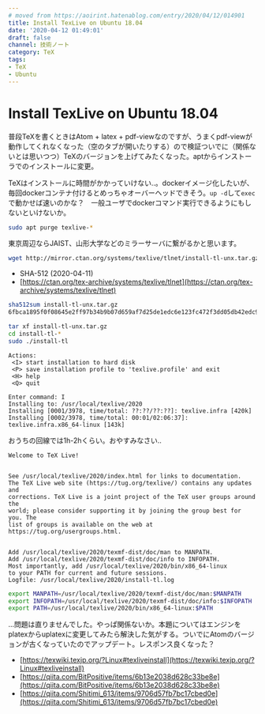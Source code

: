 ```yaml
---
# moved from https://aoirint.hatenablog.com/entry/2020/04/12/014901
title: Install TexLive on Ubuntu 18.04
date: '2020-04-12 01:49:01'
draft: false
channel: 技術ノート
category: TeX
tags:
- TeX
- Ubuntu
---
```

# Install TexLive on Ubuntu 18.04

普段TeXを書くときはAtom + latex + pdf-viewなのですが、うまくpdf-viewが動作してくれなくなった（空のタブが開いたりする）ので検証ついでに（関係ないとは思いつつ）TeXのバージョンを上げてみたくなった。aptからインストーラでのインストールに変更。

TeXはインストールに時間がかかっていけない..。dockerイメージ化したいが、毎回dockerコンテナ付けるとめっちゃオーバーヘッドできそう。`up -d`して`exec`で動かせば速いのかな？　一般ユーザでdockerコマンド実行できるようにもしないといけないか。

```sh
sudo apt purge texlive-*
```

東京周辺ならJAIST、山形大学などのミラーサーバに繋がるかと思います。

```sh
wget http://mirror.ctan.org/systems/texlive/tlnet/install-tl-unx.tar.gz
```

- SHA-512 (2020-04-11)
- [https://ctan.org/tex-archive/systems/texlive/tlnet](https://ctan.org/tex-archive/systems/texlive/tlnet)

```sh
sha512sum install-tl-unx.tar.gz
6fbca1895f0f08645e2ff97b34b9b07d659af7d25de1edc6e123fc472f3dd05db42edc9e5450fd09fae548f5259f93d7f98f63d29dfe6ff7e069685ba202661b  install-tl-unx.tar.gz
```

```sh
tar xf install-tl-unx.tar.gz
cd install-tl-*
sudo ./install-tl
```

```
Actions:
 <I> start installation to hard disk
 <P> save installation profile to 'texlive.profile' and exit
 <H> help
 <Q> quit

Enter command: I
Installing to: /usr/local/texlive/2020
Installing [0001/3978, time/total: ??:??/??:??]: texlive.infra [420k]
Installing [0002/3978, time/total: 00:01/02:06:37]: texlive.infra.x86_64-linux [143k]
```

おうちの回線では1h-2hくらい。おやすみなさい..

```
Welcome to TeX Live!


See /usr/local/texlive/2020/index.html for links to documentation.
The TeX Live web site (https://tug.org/texlive/) contains any updates and
corrections. TeX Live is a joint project of the TeX user groups around the
world; please consider supporting it by joining the group best for you. The
list of groups is available on the web at https://tug.org/usergroups.html.


Add /usr/local/texlive/2020/texmf-dist/doc/man to MANPATH.
Add /usr/local/texlive/2020/texmf-dist/doc/info to INFOPATH.
Most importantly, add /usr/local/texlive/2020/bin/x86_64-linux
to your PATH for current and future sessions.
Logfile: /usr/local/texlive/2020/install-tl.log
```

```sh
export MANPATH=/usr/local/texlive/2020/texmf-dist/doc/man:$MANPATH
export INFOPATH=/usr/local/texlive/2020/texmf-dist/doc/info:$INFOPATH
export PATH=/usr/local/texlive/2020/bin/x86_64-linux:$PATH
```

...問題は直りませんでした。やっぱ関係ないか。本題についてはエンジンをplatexからuplatexに変更してみたら解決した気がする。ついでにAtomのバージョンが古くなっていたのでアップデート。レスポンス良くなった？

- [https://texwiki.texjp.org/?Linux#texliveinstall](https://texwiki.texjp.org/?Linux#texliveinstall)
- [https://qiita.com/BitPositive/items/6b13e2038d628c33be8e](https://qiita.com/BitPositive/items/6b13e2038d628c33be8e)
- [https://qiita.com/Shitimi_613/items/9706d57fb7bc17cbed0e](https://qiita.com/Shitimi_613/items/9706d57fb7bc17cbed0e)
